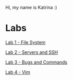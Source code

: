 Hi, my name is Katrina :)

# Labs
[Lab 1 - File System](lab01.md)

[Lab 2 - Servers and SSH](lab02.md)

[Lab 3 - Bugs and Commands](lab03.md)

[Lab 4 - Vim](lab04.md)